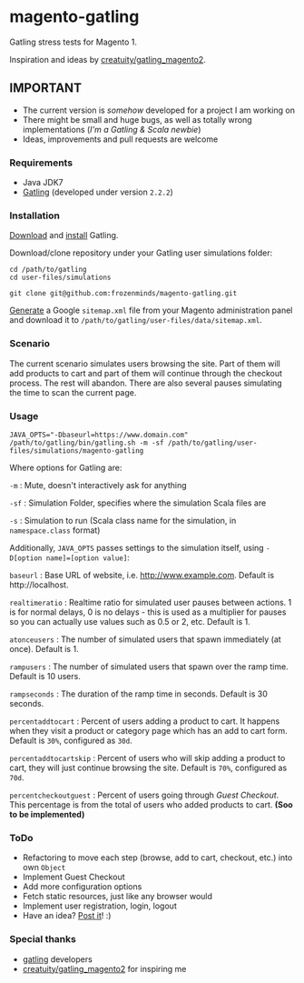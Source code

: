 # magento-gatling

Gatling stress tests for Magento 1.

Inspiration and ideas by [creatuity/gatling_magento2](https://github.com/creatuity/gatling_magento2/).

## IMPORTANT

- The current version is _somehow_ developed for a project I am working on
- There might be small and huge bugs, as well as totally wrong implementations (_I'm a Gatling & Scala newbie_)
- Ideas, improvements and pull requests are welcome

### Requirements

- Java JDK7
- [Gatling](http://gatling.io/) (developed under version `2.2.2`)

### Installation

[Download](http://gatling.io/docs/2.2.2/quickstart.html#getting-the-bundle) and [install](http://gatling.io/docs/2.2.2/quickstart.html#installing) Gatling.

Download/clone repository under your Gatling user simulations folder:

```
cd /path/to/gatling
cd user-files/simulations

git clone git@github.com:frozenminds/magento-gatling.git
```
[Generate](http://docs.magento.com/m1/ce/user_guide/marketing/google-sitemap.html) a Google `sitemap.xml` file from your Magento administration panel and download it to `/path/to/gatling/user-files/data/sitemap.xml`.

### Scenario

The current scenario simulates users browsing the site. Part of them will add products to cart and part of them will continue through the checkout process. The rest will abandon. There are also several pauses simulating the time to scan the current page.

### Usage

```
JAVA_OPTS="-Dbaseurl=https://www.domain.com" /path/to/gatling/bin/gatling.sh -m -sf /path/to/gatling/user-files/simulations/magento-gatling
```

Where options for Gatling are:

`-m` : Mute, doesn't interactively ask for anything

`-sf` : Simulation Folder, specifies where the simulation Scala files are

`-s` : Simulation to run (Scala class name for the simulation, in `namespace.class` format)

Additionally, `JAVA_OPTS` passes settings to the simulation itself, using `-D[option name]=[option value]`:

`baseurl` : Base URL of website, i.e. http://www.example.com. Default is http://localhost.

`realtimeratio` : Realtime ratio for simulated user pauses between actions. 1 is for normal delays, 0 is no delays - this is used as a multiplier for pauses so you can actually use values such as 0.5 or 2, etc. Default is 1.

`atonceusers` : The number of simulated users that spawn immediately (at once). Default is 1.

`rampusers` : The number of simulated users that spawn over the ramp time. Default is 10 users.

`rampseconds` : The duration of the ramp time in seconds. Default is 30 seconds.

`percentaddtocart` : Percent of users adding a product to cart. It happens when they visit a product or category page which has an add to cart form. Default is `30%`, configured as `30d`.

`percentaddtocartskip` : Percent of users who will skip adding a product to cart, they will just continue browsing the site. Default is `70%`, configured as `70d`.

`percentcheckoutguest` : Percent of users going through _Guest Checkout_. This percentage is from the total of users who added products to cart. **(Soo to be implemented)**

### ToDo

- Refactoring to move each step (browse, add to cart, checkout, etc.) into own `Object`
- Implement Guest Checkout
- Add more configuration options
- Fetch static resources, just like any browser would
- Implement user registration, login, logout
- Have an idea? [Post it](https://github.com/frozenminds/magento-gatling/issues)! :)

### Special thanks

- [gatling](http://gatling.io) developers
- [creatuity/gatling_magento2](https://github.com/creatuity/gatling_magento2/) for inspiring me
